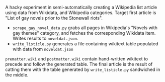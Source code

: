 A hacky experiment in semi-automatically creating a Wikipedia list article using data from Wikidata, and Wikipedia categories. Target first article is "List of gay novels prior to the Stonewall riots".

* `scrape_gay_novel_data.py` grabs all pages in Wikipedia's "Novels with gay themes" category, and fetches the corresponding Wikidata item. Writes results to `noveldat.json`.
* `write_listicle.py` generates a file containing wikitext table populated with data from `noveldat.json`

`prematter.wiki` and `postmatter.wiki` contain hand-written wikitext to precede and follow the generated table. The final article is the result of catting them with the table generated by `write_listicle.py` sandwiched in the middle.

